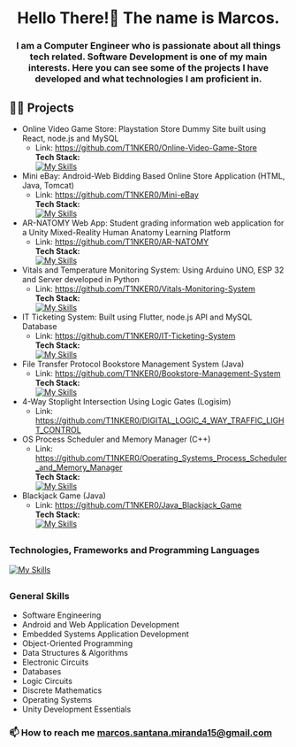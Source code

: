 <h1 align="center">Hello There!👋 The name is Marcos.</h1>
<h3 align="center"> I am a Computer Engineer who is passionate about all things tech related.
 Software Development is one of my main interests.
 Here you can see some of the projects I have developed and what technologies I am proficient in.</h3>

## 👨‍💻 Projects 
   - Online Video Game Store: Playstation Store Dummy Site built using React, node.js and MySQL
     * Link: https://github.com/T1NKER0/Online-Video-Game-Store
       <br> <b> Tech Stack: </b> <br> [![My Skills](https://skillicons.dev/icons?i=react,nodejs,mysql)](https://skillicons.dev)
   - Mini eBay: Android-Web Bidding Based Online Store Application (HTML, Java, Tomcat)
     * Link: https://github.com/T1NKER0/Mini-eBay
       <br> <b> Tech Stack: </b> <br> [![My Skills](https://skillicons.dev/icons?i=java,mysql,html)](https://skillicons.dev)
   - AR-NATOMY Web App: Student grading information web application for a Unity Mixed-Reality Human Anatomy Learning Platform
     * Link: https://github.com/T1NKER0/AR-NATOMY
       <br> <b> Tech Stack: </b> <br> [![My Skills](https://skillicons.dev/icons?i=java,mysql,html,css)](https://skillicons.dev)
   - Vitals and Temperature Monitoring System: Using Arduino UNO, ESP 32 and Server developed in Python
     * Link: https://github.com/T1NKER0/Vitals-Monitoring-System
       <br> <b> Tech Stack: </b> <br> [![My Skills](https://skillicons.dev/icons?i=arduino,cpp,python,mysql)](https://skillicons.dev)
   - IT Ticketing System: Built using Flutter, node.js API and MySQL Database
     * Link: https://github.com/T1NKER0/IT-Ticketing-System
       <br> <b> Tech Stack: </b> <br> [![My Skills](https://skillicons.dev/icons?i=flutter,nodejs,mysql)](https://skillicons.dev)
   - File Transfer Protocol Bookstore Management System (Java)
     * Link: https://github.com/T1NKER0/Bookstore-Management-System
       <br> <b> Tech Stack: </b> <br> [![My Skills](https://skillicons.dev/icons?i=java)](https://skillicons.dev)
   - 4-Way Stoplight Intersection Using Logic Gates (Logisim)
     * Link: https://github.com/T1NKER0/DIGITAL_LOGIC_4_WAY_TRAFFIC_LIGHT_CONTROL
   - OS Process Scheduler and Memory Manager (C++)
     * Link: https://github.com/T1NKER0/Operating_Systems_Process_Scheduler_and_Memory_Manager
       <br> <b> Tech Stack: </b> <br> [![My Skills](https://skillicons.dev/icons?i=cpp)](https://skillicons.dev)
   - Blackjack Game (Java)
     * Link: https://github.com/T1NKER0/Java_Blackjack_Game
       <br> <b> Tech Stack: </b> <br> [![My Skills](https://skillicons.dev/icons?i=java)](https://skillicons.dev)

## <h3 align="left">Technologies, Frameworks and Programming Languages</h3>
[![My Skills](https://skillicons.dev/icons?i=arduino,react,flutter,flask,androidstudio,mysql,postgres,nodejs,html,css,js,ts,java,cpp,python,cs,git,linux,unity)](https://skillicons.dev)

## <h3 align="left">General Skills</h3>

 - Software Engineering 
 - Android and Web Application Development
 - Embedded Systems Application Development
 - Object-Oriented Programming
 - Data Structures & Algorithms
 - Electronic Circuits
 - Databases
 - Logic Circuits
 - Discrete Mathematics
 - Operating Systems
 - Unity Development Essentials

 ### 📫 How to reach me **marcos.santana.miranda15@gmail.com**




